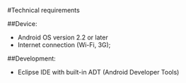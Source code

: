 #Technical requirements

##Device:
* Android OS version 2.2 or later
* Internet connection (Wi-Fi, 3G);

##Development:
* Eclipse IDE with built-in ADT (Android Developer Tools)
